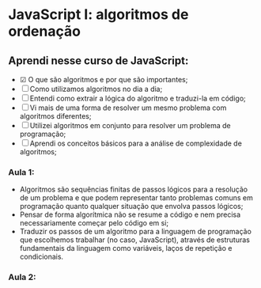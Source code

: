# JavaScript I: algoritmos de ordenação

## Aprendi nesse curso de JavaScript:

- &#9745; O que são algoritmos e por que são importantes;
- &#9744; Como utilizamos algoritmos no dia a dia;
- &#9744; Entendi como extrair a lógica do algoritmo e traduzi-la em código;
- &#9744; Vi mais de uma forma de resolver um mesmo problema com algoritmos diferentes;
- &#9744; Utilizei algoritmos em conjunto para resolver um problema de programação;
- &#9744; Aprendi os conceitos básicos para a análise de complexidade de algoritmos;

### Aula 1:
- Algoritmos são sequências finitas de passos lógicos para a resolução de um problema e que podem representar tanto problemas comuns em programação quanto qualquer situação que envolva passos lógicos;
- Pensar de forma algorítmica não se resume a código e nem precisa necessariamente começar pelo código em si;
- Traduzir os passos de um algoritmo para a linguagem de programação que escolhemos trabalhar (no caso, JavaScript), através de estruturas fundamentais da linguagem como variáveis, laços de repetição e condicionais.

### Aula 2:
